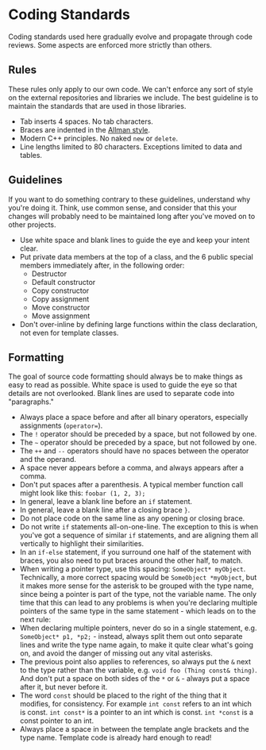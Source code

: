 # Coding Standards

Coding standards used here gradually evolve and propagate through
code reviews. Some aspects are enforced more strictly than others.

## Rules

These rules only apply to our own code. We can't enforce any sort of
style on the external repositories and libraries we include. The best
guideline is to maintain the standards that are used in those libraries.

- Tab inserts 4 spaces. No tab characters.
- Braces are indented in the [Allman style][1].
- Modern C++ principles. No naked `new` or `delete`.
- Line lengths limited to 80 characters. Exceptions limited to data and tables.

## Guidelines

If you want to do something contrary to these guidelines, understand
why you're doing it. Think, use common sense, and consider that this
your changes will probably need to be maintained long after you've
moved on to other projects.

- Use white space and blank lines to guide the eye and keep your intent clear.
- Put private data members at the top of a class, and the 6 public special
  members immediately after, in the following order:
  - Destructor
  - Default constructor
  - Copy constructor
  - Copy assignment
  - Move constructor
  - Move assignment
- Don't over-inline by defining large functions within the class
  declaration, not even for template classes.

## Formatting

The goal of source code formatting should always be to make things as easy to
read as possible. White space is used to guide the eye so that details are not
overlooked. Blank lines are used to separate code into "paragraphs."

- Always place a space before and after all binary operators,
  especially assignments (`operator=`).
- The `!` operator should be preceded by a space, but not followed by one.
- The `~` operator should be preceded by a space, but not followed by one.
- The `++` and `--` operators should have no spaces between the operator and
  the operand.
- A space never appears before a comma, and always appears after a comma.
- Don't put spaces after a parenthesis. A typical member function call might
  look like this: `foobar (1, 2, 3);`
- In general, leave a blank line before an `if` statement.
- In general, leave a blank line after a closing brace `}`.
- Do not place code on the same line as any opening or
  closing brace.
- Do not write `if` statements all-on-one-line. The exception to this is when
  you've got a sequence of similar `if` statements, and are aligning them all
  vertically to highlight their similarities.
- In an `if-else` statement, if you surround one half of the statement with
  braces, you also need to put braces around the other half, to match.
- When writing a pointer type, use this spacing: `SomeObject* myObject`.
  Technically, a more correct spacing would be `SomeObject *myObject`, but
  it makes more sense for the asterisk to be grouped with the type name,
  since being a pointer is part of the type, not the variable name. The only
  time that this can lead to any problems is when you're declaring multiple
  pointers of the same type in the same statement - which leads on to the next
  rule:
- When declaring multiple pointers, never do so in a single statement, e.g.
  `SomeObject* p1, *p2;` - instead, always split them out onto separate lines
  and write the type name again, to make it quite clear what's going on, and
  avoid the danger of missing out any vital asterisks.
- The previous point also applies to references, so always put the `&` next to
  the type rather than the variable, e.g. `void foo (Thing const& thing)`. And
  don't put a space on both sides of the `*` or `&` - always put a space after
  it, but never before it.
- The word `const` should be placed to the right of the thing that it modifies,
  for consistency. For example `int const` refers to an int which is const.
  `int const*` is a pointer to an int which is const. `int *const` is a const
  pointer to an int.
- Always place a space in between the template angle brackets and the type
  name. Template code is already hard enough to read!

[1]: http://en.wikipedia.org/wiki/Indent_style#Allman_style

